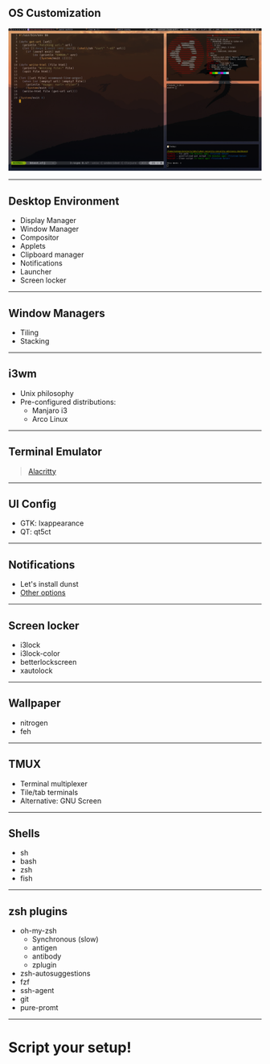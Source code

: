 ## OS Customization

![](./i3.png)

---

## Desktop Environment

- Display Manager
- Window Manager
- Compositor
- Applets
- Clipboard manager
- Notifications
- Launcher
- Screen locker

---

## Window Managers

- Tiling
- Stacking

---

## i3wm

- Unix philosophy
- Pre-configured distributions:
  - Manjaro i3
  - Arco Linux

---

## Terminal Emulator

> [Alacritty](https://github.com/jwilm/alacritty/releases/download/v0.3.3/Alacritty-v0.3.3-ubuntu_18_04_amd64.deb)

---

## UI Config

- GTK: lxappearance
- QT: qt5ct

---

## Notifications

- Let's install dunst
- [Other options](https://wiki.archlinux.org/index.php/Desktop_notifications)

---

## Screen locker

- i3lock
- i3lock-color
- betterlockscreen
- xautolock

---

## Wallpaper

- nitrogen
- feh

---

## TMUX

- Terminal multiplexer
- Tile/tab terminals
- Alternative: GNU Screen

---

## Shells

- sh
- bash
- zsh
- fish

---

## zsh plugins

- oh-my-zsh
  - Synchronous (slow)
  - antigen
  - antibody
  - zplugin
- zsh-autosuggestions
- fzf
- ssh-agent
- git
- pure-promt

---

# Script your setup!
